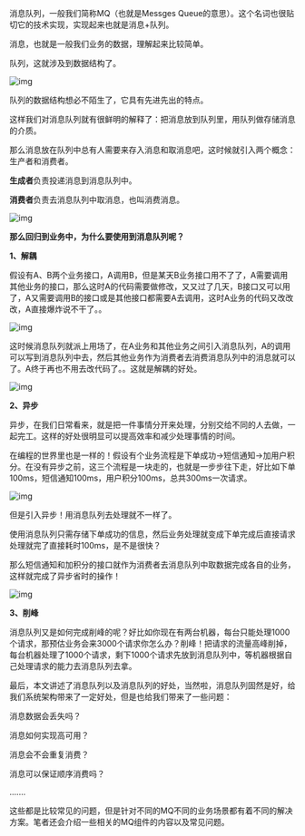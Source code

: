 消息队列，一般我们简称MQ（也就是Messges Queue的意思）。这个名词也很贴切它的技术实现，实现起来也就是消息+队列。

消息，也就是一般我们业务的数据，理解起来比较简单。

队列，这就涉及到数据结构了。

![img](https://img-blog.csdnimg.cn/20200106171242266.png)

队列的数据结构想必不陌生了，它具有先进先出的特点。

这样我们对消息队列就有很鲜明的解释了：把消息放到队列里，用队列做存储消息的介质。

那么消息放在队列中总有人需要来存入消息和取消息吧，这时候就引入两个概念：生产者和消费者。

**生成者**负责投递消息到消息队列中。

**消费者**负责去消息队列中取消息，也叫消费消息。

![img](https://img-blog.csdnimg.cn/20200106172527972.png?x-oss-process=image/watermark,type_ZmFuZ3poZW5naGVpdGk,shadow_10,text_aHR0cHM6Ly9ibG9nLmNzZG4ubmV0L3FxXzM5MDI0MzY1,size_16,color_FFFFFF,t_70)

 

**那么回归到业务中，为什么要使用到消息队列呢？**

**1、解耦**

假设有A、B两个业务接口，A调用B，但是某天B业务接口用不了了，A需要调用其他业务的接口，那么这时A的代码需要做修改，又又过了几天，B接口又可以用了，A又需要调用B的接口或是其他接口都需要A去调用，这时A业务的代码又改改改，A直接爆炸说不干了。。

![img](https://img-blog.csdnimg.cn/2020010618142966.png?x-oss-process=image/watermark,type_ZmFuZ3poZW5naGVpdGk,shadow_10,text_aHR0cHM6Ly9ibG9nLmNzZG4ubmV0L3FxXzM5MDI0MzY1,size_16,color_FFFFFF,t_70)

这时候消息队列就派上用场了，在A业务和其他业务之间引入消息队列，A的调用可以写到消息队列中去，然后其他业务作为消费者去消费消息队列中的消息就可以了。A终于再也不用去改代码了。。这就是解耦的好处。

![img](https://img-blog.csdnimg.cn/20200106181656313.png?x-oss-process=image/watermark,type_ZmFuZ3poZW5naGVpdGk,shadow_10,text_aHR0cHM6Ly9ibG9nLmNzZG4ubmV0L3FxXzM5MDI0MzY1,size_16,color_FFFFFF,t_70)

 

**2、异步**

异步，在我们日常看来，就是把一件事情分开来处理，分别交给不同的人去做，一起完工。这样的好处很明显可以提高效率和减少处理事情的时间。

在编程的世界里也是一样的！假设有个业务流程是下单成功->短信通知->加用户积分。在没有异步之前，这三个流程是一块走的，也就是一步步往下走，好比如下单100ms，短信通知100ms，用户积分100ms，总共300ms一次请求。

![img](https://img-blog.csdnimg.cn/20200106183427843.png?x-oss-process=image/watermark,type_ZmFuZ3poZW5naGVpdGk,shadow_10,text_aHR0cHM6Ly9ibG9nLmNzZG4ubmV0L3FxXzM5MDI0MzY1,size_16,color_FFFFFF,t_70)

但是引入异步！用消息队列去处理就不一样了。

使用消息队列只需存储下单成功的信息，然后业务处理就变成下单完成后直接请求处理就完了直接耗时100ms，是不是很快？

那么短信通知和加积分的接口就作为消费者去消息队列中取数据完成各自的业务，这样就完成了异步省时的操作！

![img](https://img-blog.csdnimg.cn/20200106185432874.png?x-oss-process=image/watermark,type_ZmFuZ3poZW5naGVpdGk,shadow_10,text_aHR0cHM6Ly9ibG9nLmNzZG4ubmV0L3FxXzM5MDI0MzY1,size_16,color_FFFFFF,t_70)

**3、削峰**

 消息队列又是如何完成削峰的呢？好比如你现在有两台机器，每台只能处理1000个请求，那预估业务会来3000个请求你怎么办？削峰！把请求的流量高峰削掉，每台机器处理了1000个请求，剩下1000个请求先放到消息队列中，等机器根据自己处理请求的能力去消息队列去拿。

 

最后，本文讲述了消息队列以及消息队列的好处，当然啦，消息队列固然是好，给我们系统架构带来了一定好处，但是也给我们带来了一些问题：

消息数据会丢失吗？

消息如何实现高可用？

消息会不会重复消费？

消息可以保证顺序消费吗？

.......

 

这些都是比较常见的问题，但是针对不同的MQ不同的业务场景都有着不同的解决方案。笔者还会介绍一些相关的MQ组件的内容以及常见问题。